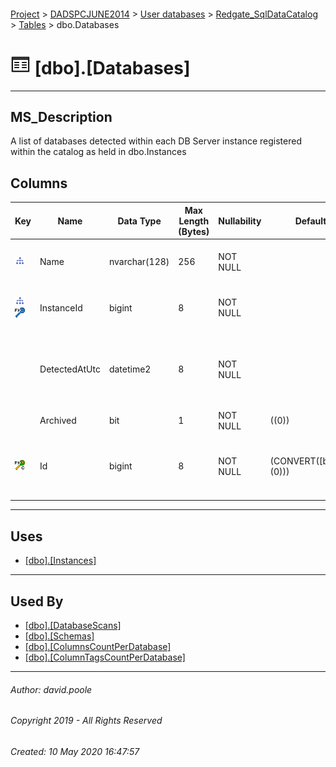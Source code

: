 #### 

[Project](../../../../readme.md) > [DADSPCJUNE2014](../../../readme.md) > [User databases](../../readme.md) > [Redgate_SqlDataCatalog](../readme.md) > [Tables](Tables.md) > dbo.Databases

# ![Tables](../../../../Images/Table32.png) [dbo].[Databases]

---

## <a name="#description"></a>MS_Description

A list of databases detected within each DB Server instance registered within the catalog as held in dbo.Instances

## <a name="#columns"></a>Columns

| Key | Name | Data Type | Max Length (Bytes) | Nullability | Default | Description |
|---|---|---|---|---|---|---|
| [![Indexes IX_Databases_InstanceId_Name](../../../../Images/Index.png)](#indexes) | Name | nvarchar(128) | 256 | NOT NULL |  | _The name of the database within the instance._ |
| [![Indexes IX_Databases_InstanceId_Name](../../../../Images/Index.png)](#indexes)[![Foreign Keys FK_Databases_Instances_InstanceId: [dbo].[Instances].InstanceId](../../../../Images/fk.png)](#foreignkeys) | InstanceId | bigint | 8 | NOT NULL |  | _Join to Id column in the dbo.Instances table._ |
|  | DetectedAtUtc | datetime2 | 8 | NOT NULL |  | _The timestamp for when a scan activity identified the information to generate the record_ |
|  | Archived | bit | 1 | NOT NULL | ((0)) | _TBD_ |
| [![Cluster Primary Key PK_Databases: Id](../../../../Images/pkcluster.png)](#indexes) | Id | bigint | 8 | NOT NULL | (CONVERT([bigint],(0))) | _The clustered primary key that uniquely identifies the dbo.Databases record._ |


---

## <a name="#uses"></a>Uses

* [[dbo].[Instances]](Instances.md)


---

## <a name="#usedby"></a>Used By

* [[dbo].[DatabaseScans]](DatabaseScans.md)
* [[dbo].[Schemas]](Schemas.md)
* [[dbo].[ColumnsCountPerDatabase]](../Views/ColumnsCountPerDatabase.md)
* [[dbo].[ColumnTagsCountPerDatabase]](../Views/ColumnTagsCountPerDatabase.md)


---

###### Author:  david.poole

###### Copyright 2019 - All Rights Reserved

###### Created: 10 May 2020 16:47:57

